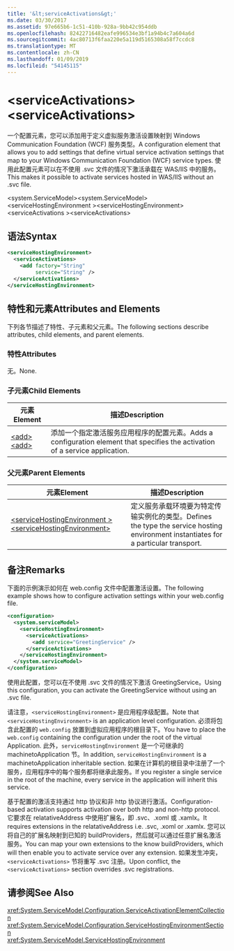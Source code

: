 ```yaml
---
title: '&lt;serviceActivations&gt;'
ms.date: 03/30/2017
ms.assetid: 97e665b6-1c51-410b-928a-9bb42c954ddb
ms.openlocfilehash: 82422716482eafe996534e3bf1a94b4c7a604a6d
ms.sourcegitcommit: 4ac80713f6faa220e5a119d5165308a58f7ccdc8
ms.translationtype: MT
ms.contentlocale: zh-CN
ms.lasthandoff: 01/09/2019
ms.locfileid: "54145115"
---
```

# <a name="ltserviceactivationsgt"></a><span data-ttu-id="477fc-102">&lt;serviceActivations&gt;</span><span class="sxs-lookup"><span data-stu-id="477fc-102">&lt;serviceActivations&gt;</span></span>
<span data-ttu-id="477fc-103">一个配置元素，您可以添加用于定义虚拟服务激活设置映射到 Windows Communication Foundation (WCF) 服务类型。</span><span class="sxs-lookup"><span data-stu-id="477fc-103">A configuration element that allows you to add settings that define virtual service activation settings that map to your Windows Communication Foundation (WCF) service types.</span></span> <span data-ttu-id="477fc-104">使用此配置元素可以在不使用 .svc 文件的情况下激活承载在 WAS/IIS 中的服务。</span><span class="sxs-lookup"><span data-stu-id="477fc-104">This makes it possible to activate services hosted in WAS/IIS without an .svc file.</span></span>  
  
 <span data-ttu-id="477fc-105">\<system.ServiceModel></span><span class="sxs-lookup"><span data-stu-id="477fc-105">\<system.ServiceModel></span></span>  
<span data-ttu-id="477fc-106">\<serviceHostingEnvironment ></span><span class="sxs-lookup"><span data-stu-id="477fc-106">\<serviceHostingEnvironment></span></span>  
<span data-ttu-id="477fc-107">\<serviceActivations ></span><span class="sxs-lookup"><span data-stu-id="477fc-107">\<serviceActivations></span></span>  
  
## <a name="syntax"></a><span data-ttu-id="477fc-108">语法</span><span class="sxs-lookup"><span data-stu-id="477fc-108">Syntax</span></span>  
  
```xml  
<serviceHostingEnvironment>
  <serviceActivations>
    <add factory="String"
         service="String" />
  </serviceActivations>
</serviceHostingEnvironment>
```  
  
## <a name="attributes-and-elements"></a><span data-ttu-id="477fc-109">特性和元素</span><span class="sxs-lookup"><span data-stu-id="477fc-109">Attributes and Elements</span></span>  
 <span data-ttu-id="477fc-110">下列各节描述了特性、子元素和父元素。</span><span class="sxs-lookup"><span data-stu-id="477fc-110">The following sections describe attributes, child elements, and parent elements.</span></span>  
  
### <a name="attributes"></a><span data-ttu-id="477fc-111">特性</span><span class="sxs-lookup"><span data-stu-id="477fc-111">Attributes</span></span>  
 <span data-ttu-id="477fc-112">无。</span><span class="sxs-lookup"><span data-stu-id="477fc-112">None.</span></span>  
  
### <a name="child-elements"></a><span data-ttu-id="477fc-113">子元素</span><span class="sxs-lookup"><span data-stu-id="477fc-113">Child Elements</span></span>  
  
|<span data-ttu-id="477fc-114">元素</span><span class="sxs-lookup"><span data-stu-id="477fc-114">Element</span></span>|<span data-ttu-id="477fc-115">描述</span><span class="sxs-lookup"><span data-stu-id="477fc-115">Description</span></span>|  
|-------------|-----------------|  
|[<span data-ttu-id="477fc-116">\<add></span><span class="sxs-lookup"><span data-stu-id="477fc-116">\<add></span></span>](../../../../../docs/framework/configure-apps/file-schema/wcf/add-of-serviceactivations.md)|<span data-ttu-id="477fc-117">添加一个指定激活服务应用程序的配置元素。</span><span class="sxs-lookup"><span data-stu-id="477fc-117">Adds a configuration element that specifies the activation of a service application.</span></span>|  
  
### <a name="parent-elements"></a><span data-ttu-id="477fc-118">父元素</span><span class="sxs-lookup"><span data-stu-id="477fc-118">Parent Elements</span></span>  
  
|<span data-ttu-id="477fc-119">元素</span><span class="sxs-lookup"><span data-stu-id="477fc-119">Element</span></span>|<span data-ttu-id="477fc-120">描述</span><span class="sxs-lookup"><span data-stu-id="477fc-120">Description</span></span>|  
|-------------|-----------------|  
|[<span data-ttu-id="477fc-121">\<serviceHostingEnvironment ></span><span class="sxs-lookup"><span data-stu-id="477fc-121">\<serviceHostingEnvironment></span></span>](../../../../../docs/framework/configure-apps/file-schema/wcf/servicehostingenvironment.md)|<span data-ttu-id="477fc-122">定义服务承载环境要为特定传输实例化的类型。</span><span class="sxs-lookup"><span data-stu-id="477fc-122">Defines the type the service hosting environment instantiates for a particular transport.</span></span>|  
  
## <a name="remarks"></a><span data-ttu-id="477fc-123">备注</span><span class="sxs-lookup"><span data-stu-id="477fc-123">Remarks</span></span>  
 <span data-ttu-id="477fc-124">下面的示例演示如何在 web.config 文件中配置激活设置。</span><span class="sxs-lookup"><span data-stu-id="477fc-124">The following example shows how to configure activation settings within your web.config file.</span></span>  
  
```xml  
<configuration>
  <system.serviceModel>
    <serviceHostingEnvironment>
      <serviceActivations>
        <add service="GreetingService" />
      </serviceActivations>
    </serviceHostingEnvironment>
  </system.serviceModel>
</configuration>
```  
  
 <span data-ttu-id="477fc-125">使用此配置，您可以在不使用 .svc 文件的情况下激活 GreetingService。</span><span class="sxs-lookup"><span data-stu-id="477fc-125">Using this configuration, you can activate the GreetingService without using an .svc file.</span></span>  
  
 <span data-ttu-id="477fc-126">请注意，`<serviceHostingEnvironment>` 是应用程序级配置。</span><span class="sxs-lookup"><span data-stu-id="477fc-126">Note that `<serviceHostingEnvironment>` is an application level configuration.</span></span> <span data-ttu-id="477fc-127">必须将包含此配置的 `web.config` 放置到虚拟应用程序的根目录下。</span><span class="sxs-lookup"><span data-stu-id="477fc-127">You have to place the `web.config` containing the configuration under the root of the virtual Application.</span></span> <span data-ttu-id="477fc-128">此外，`serviceHostingEnvironment` 是一个可继承的 machinetoApplication 节。</span><span class="sxs-lookup"><span data-stu-id="477fc-128">In addition, `serviceHostingEnvironment` is a machinetoApplication inheritable section.</span></span> <span data-ttu-id="477fc-129">如果在计算机的根目录中注册了一个服务，应用程序中的每个服务都将继承此服务。</span><span class="sxs-lookup"><span data-stu-id="477fc-129">If you register a single service in the root of the machine, every service in the application will inherit this service.</span></span>  
  
 <span data-ttu-id="477fc-130">基于配置的激活支持通过 http 协议和非 http 协议进行激活。</span><span class="sxs-lookup"><span data-stu-id="477fc-130">Configuration-based activation supports activation over both http and non-http protocol.</span></span> <span data-ttu-id="477fc-131">它要求在 relatativeAddress 中使用扩展名，即 .svc、.xoml 或 .xamlx。</span><span class="sxs-lookup"><span data-stu-id="477fc-131">It requires extensions in the relatativeAddress i.e. .svc, .xoml or .xamlx.</span></span> <span data-ttu-id="477fc-132">您可以将自己的扩展名映射到已知的 buildProviders，然后就可以通过任意扩展名激活服务。</span><span class="sxs-lookup"><span data-stu-id="477fc-132">You can map your own extensions to the know buildProviders, which will then enable you to activate service over any extension.</span></span> <span data-ttu-id="477fc-133">如果发生冲突，`<serviceActivations>` 节将重写 .svc 注册。</span><span class="sxs-lookup"><span data-stu-id="477fc-133">Upon conflict, the `<serviceActivations>` section overrides .svc registrations.</span></span>  
  
## <a name="see-also"></a><span data-ttu-id="477fc-134">请参阅</span><span class="sxs-lookup"><span data-stu-id="477fc-134">See Also</span></span>  
 <xref:System.ServiceModel.Configuration.ServiceActivationElementCollection>  
 <xref:System.ServiceModel.Configuration.ServiceHostingEnvironmentSection>  
 <xref:System.ServiceModel.ServiceHostingEnvironment>
